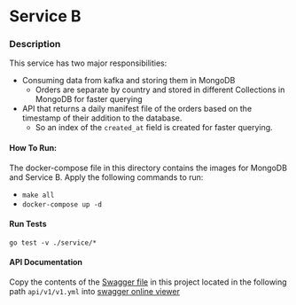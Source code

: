 # Service B

### Description
This service has two major responsibilities:
- Consuming data from kafka and storing them in MongoDB
    - Orders are separate by country and stored in different Collections in MongoDB for faster querying
- API that returns a daily manifest file of the orders based on the timestamp of their addition to the database. 
    - So an index of the `created_at` field is created for faster querying.

#### How To Run:
The docker-compose file in this directory contains the images for MongoDB and Service B.
Apply the following commands to run:
- `make all`
- `docker-compose up -d`

#### Run Tests
`go test -v ./service/*`

#### API Documentation
Copy the contents of the [Swagger file](api/v1/v1.yml) in this project located in the following path `api/v1/v1.yml` into [swagger online viewer](https://editor.swagger.io/)